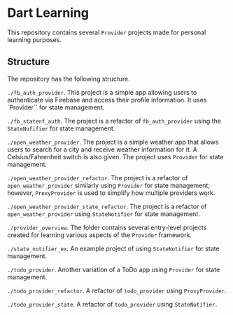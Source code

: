 # Dart Learning

This repository contains several `Provider` projects made for personal learning purposes.

## Structure

The repository has the following structure.

`./fb_auth_provider`. This project is a simple app allowing users to authenticate via Firebase and access their profile information. It uses `Provider`` for state management.

`./fb_statenf_auth`. The project is a refactor of `fb_auth_provider` using the `StateNofifier` for state management.

`./open_weather_provider`. The project is a simple weather app that allows users to search for a city and receive weather information for it. A Celsius/Fahrenheit switch is also given. The project uses `Provider` for state management.

`./open_weather_provider_refactor`. The project is a refactor of `open_weather_provider` similarly using `Provider` for state management; however, `ProxyProvider` is used to simplify how multiple providers work.

`./open_weather_provider_state_refactor`. The project is a refactor of `open_weather_provider` using `StateNotifier` for state management.

`./provider_overview`. The folder contains several entry-level projects created for learning various aspects of the `Provider` framework.

`./state_notifier_ex`. An example project of using `StateNotifier` for state management.

`./todo_provider`. Another variation of a ToDo app using `Provider` for state management.

`./todo_provider_refactor`. A refactor of `todo_provider` using `ProxyProvider`.

`./todo_provider_state`. A refactor of `todo_provider` using `StateNotifier`.
